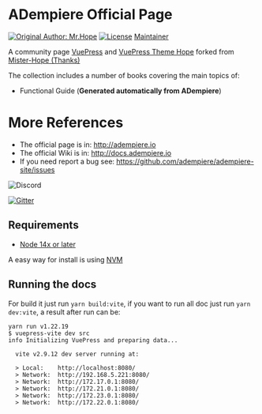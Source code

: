 # ADempiere Official Page

[![Original Author: Mr.Hope](https://img.shields.io/badge/Author-Mr.Hope-blue.svg?style=for-the-badge)](https://mrhope.site)
[![License](https://img.shields.io/github/license/mister-hope/mister-hope.github.io?style=for-the-badge)](https://github.com/Mister-Hope/Mister-Hope.github.io/blob/master/LICENSE)
[Maintainer](https://github.com/yamelsenih)

A community page [VuePress](https://v2.vuepress.vuejs.org/) and [VuePress Theme Hope](https://vuepress-theme-hope.github.io/v2/) forked from [Mister-Hope (Thanks)](https://github.com/Mister-Hope/Mister-Hope.github.io)

The collection includes a number of books covering the main topics of:

- Functional Guide (**Generated automatically from ADempiere**)

# More References

- The official page is in: http://adempiere.io
- The official Wiki is in: http://docs.adempiere.io
- If you need report a bug see: https://github.com/adempiere/adempiere-site/issues

![Discord](https://img.shields.io/discord/876231677209374750)

[![Gitter](https://badges.gitter.im/Join%20Chat.svg)](https://gitter.im/adempiere/adempiere?utm_source=badge&utm_medium=badge&utm_campaign=pr-badge&utm_content=badge)

## Requirements

- [Node 14x or later](https://nodejs.org/en/)

A easy way for install is using [NVM](https://github.com/nvm-sh/nvm#install--update-script)

## Running the docs

For build it just run `yarn build:vite`, if you want to run all doc just run `yarn dev:vite`, a result after run can be:

```Shell
yarn run v1.22.19
$ vuepress-vite dev src
info Initializing VuePress and preparing data...

  vite v2.9.12 dev server running at:

  > Local:    http://localhost:8080/
  > Network:  http://192.168.5.221:8080/
  > Network:  http://172.17.0.1:8080/
  > Network:  http://172.21.0.1:8080/
  > Network:  http://172.23.0.1:8080/
  > Network:  http://172.22.0.1:8080/
```
